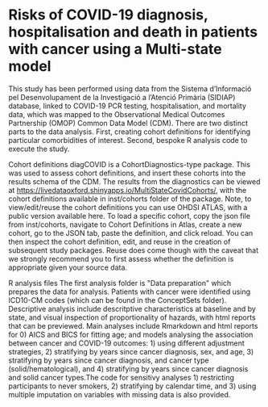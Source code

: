 # Risks of COVID-19 diagnosis, hospitalisation and death in patients with cancer using a Multi-state model
This study has been performed using data from the Sistema d’Informació pel Desenvolupament de la Investigació a l’Atenció Primària (SIDIAP) database, linked to COVID-19 PCR testing, hospitalisation, and mortality data, which was mapped to the Observational Medical Outcomes Partnership (OMOP) Common Data Model (CDM). There are two distinct parts to the data analysis. First, creating cohort definitions for identifying particular comorbidities of interest. Second, bespoke R analysis code to execute the study.

Cohort definitions
diagCOVID is a CohortDiagnostics-type package. This was used to assess cohort definitions, and insert these cohorts into the results schema of the CDM. The results from the diagnostics can be viewed at https://livedataoxford.shinyapps.io/MultiStateCovidCohorts/, with the cohort definitions available in inst/cohorts folder of the package.
Note, to view/edit/reuse the cohort definitions you can use OHDSI ATLAS, with a public version available here. To load a specific cohort, copy the json file from inst/cohorts, navigate to Cohort Definitions in Atlas, create a new cohort, go to the JSON tab, paste the definition, and click reload. You can then inspect the cohort definition, edit, and reuse in the creation of subsequent study packages. Reuse does come though with the caveat that we strongly recommend you to first assess whether the definition is appropriate given your source data.

R analysis files
The first analysis folder is "Data preparation" which prepares the data for analysis. Patients with cancer were identified using ICD10-CM codes (which can be found in the ConceptSets folder). Descriptive analysis include descritptive characteristics at baseline and by state, and visual inspection of proportionality of hazards, with html reports that can be previewed. Main analyses include Rmarkdown and html reports for 0) AICS and BICS for fitting age;  and models analysing the association between cancer and COVID-19 outcomes: 1) using different adjustment strategies, 2) stratifying by years since cancer diagnosis, sex, and age, 3) stratifying by years since cancer diagnosis, and cancer type (solid/hematological), and 4) stratifying by years since cancer diagnosis and solid cancer types.The code for sensitivy analyses 1) restricting participants to never smokers, 2) stratifying by calendar time, and 3) using multiple imputation on variables with missing data is also provided.
